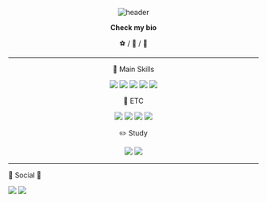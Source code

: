 <center>
 
![header](https://capsule-render.vercel.app/api?type=rounded&color=auto&height=50&section=header&text=sichan%20bio&fontSize=30)
 
**Check my bio** 

⚽ / 🚓 /  🍷  

***

🔨 Main Skills 

<img src="https://img.shields.io/badge/Spring-green?style=plastic&logo=Spring&logoColor=white"> <img src="https://img.shields.io/badge/Springboot-green?style=plastic&logo=springboot&logoColor=white"> 
<img src="https://img.shields.io/badge/security-green?style=plastic&logo=springsecurity&logoColor=white"> 
<img src="https://img.shields.io/badge/oracle-red?style=plastic&logo=oracle&logoColor=white">
<img src="https://img.shields.io/badge/postgresql-navy?style=plastic&logo=postgresql&logoColor=white">

 🔧  ETC  

<img src="https://img.shields.io/badge/postman-orange?style=plastic&logo=postman&logoColor=white"> <img src="https://img.shields.io/badge/intelliJ-navy?style=plastic&logo=intellijidea&logoColor=white"> 
<img src="https://img.shields.io/badge/awss3-grey?style=plastic&logo=amazons3&logoColor=white">
<img src="https://img.shields.io/badge/lambda-grey?style=plastic&logo=awslambda&logoColor=white">

✏️ Study 

<img src="https://img.shields.io/badge/docker-blue?style=plastic&logo=docker&logoColor=white"> <img src="https://img.shields.io/badge/linux-blue?style=plastic&logo=linux&logoColor=white">

</center> 

***

👀 Social 👀

<a href="https://sichan-dev.tistory.com/" target="_blank"><img src="https://img.shields.io/badge/blog-green?style=plastic&logo=blogger&logoColor=white"/></a>
<a href="https://dear-room-cc2.notion.site/10706a484e7a80ffa5bac717af9a7ae9" target="_blank"><img src="https://img.shields.io/badge/Notion-000000?style=plastic&logo=notion&logoColor=white"/></a>

<!--
**sichan0107/sichan0107** is a ✨ _special_ ✨ repository because its `README.md` (this file) appears on your GitHub profile.

Here are some ideas to get you started:

- 🔭 I’m currently working on ...
- 🌱 I’m currently learning ...
- 👯 I’m looking to collaborate on ...
- 🤔 I’m looking for help with ...
- 💬 Ask me about ...
- 📫 How to reach me: ...
- 😄 Pronouns: ...
- ⚡ Fun fact: ...
-->
